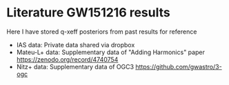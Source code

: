 # Literature GW151216 results

Here I have stored q-xeff posteriors from past results for reference



- IAS data: Private data shared via dropbox 
- Mateu-L+ data: Supplementary data of "Adding Harmonics" paper https://zenodo.org/record/4740754
- Nitz+ data: Supplementary data of OGC3 https://github.com/gwastro/3-ogc
